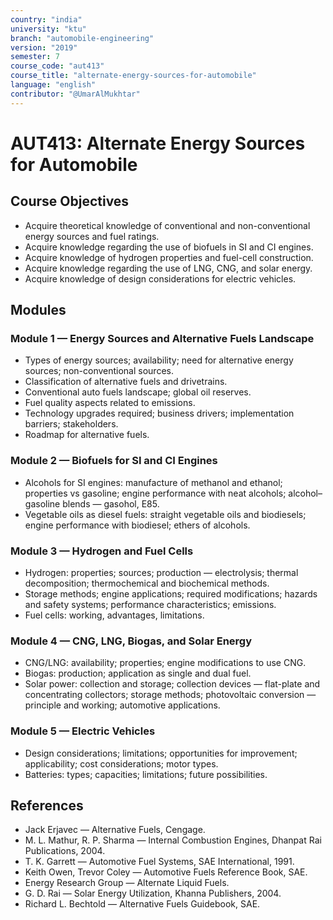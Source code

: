 ```yaml
---
country: "india"
university: "ktu"
branch: "automobile-engineering"
version: "2019"
semester: 7
course_code: "aut413"
course_title: "alternate-energy-sources-for-automobile"
language: "english"
contributor: "@UmarAlMukhtar"
---
```


# AUT413: Alternate Energy Sources for Automobile

## Course Objectives

- Acquire theoretical knowledge of conventional and non-conventional energy sources and fuel ratings.
- Acquire knowledge regarding the use of biofuels in SI and CI engines.
- Acquire knowledge of hydrogen properties and fuel-cell construction.
- Acquire knowledge regarding the use of LNG, CNG, and solar energy.
- Acquire knowledge of design considerations for electric vehicles.

## Modules

### Module 1 — Energy Sources and Alternative Fuels Landscape

- Types of energy sources; availability; need for alternative energy sources; non-conventional sources.
- Classification of alternative fuels and drivetrains.
- Conventional auto fuels landscape; global oil reserves.
- Fuel quality aspects related to emissions.
- Technology upgrades required; business drivers; implementation barriers; stakeholders.
- Roadmap for alternative fuels.

### Module 2 — Biofuels for SI and CI Engines

- Alcohols for SI engines: manufacture of methanol and ethanol; properties vs gasoline; engine performance with neat alcohols; alcohol–gasoline blends — gasohol, E85.
- Vegetable oils as diesel fuels: straight vegetable oils and biodiesels; engine performance with biodiesel; ethers of alcohols.

### Module 3 — Hydrogen and Fuel Cells

- Hydrogen: properties; sources; production — electrolysis; thermal decomposition; thermochemical and biochemical methods.
- Storage methods; engine applications; required modifications; hazards and safety systems; performance characteristics; emissions.
- Fuel cells: working, advantages, limitations.

### Module 4 — CNG, LNG, Biogas, and Solar Energy

- CNG/LNG: availability; properties; engine modifications to use CNG.
- Biogas: production; application as single and dual fuel.
- Solar power: collection and storage; collection devices — flat-plate and concentrating collectors; storage methods; photovoltaic conversion — principle and working; automotive applications.

### Module 5 — Electric Vehicles

- Design considerations; limitations; opportunities for improvement; applicability; cost considerations; motor types.
- Batteries: types; capacities; limitations; future possibilities.

## References

- Jack Erjavec — Alternative Fuels, Cengage.
- M. L. Mathur, R. P. Sharma — Internal Combustion Engines, Dhanpat Rai Publications, 2004.
- T. K. Garrett — Automotive Fuel Systems, SAE International, 1991.
- Keith Owen, Trevor Coley — Automotive Fuels Reference Book, SAE.
- Energy Research Group — Alternate Liquid Fuels.
- G. D. Rai — Solar Energy Utilization, Khanna Publishers, 2004.
- Richard L. Bechtold — Alternative Fuels Guidebook, SAE.
